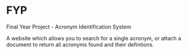 FYP
===

Final Year Project - Acronym Identification System

A website which allows you to search for a single acronym, or attach a document to return all acronyms found 
and their defintions. 
